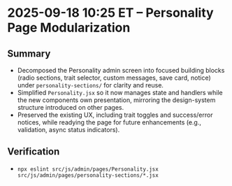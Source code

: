 # 2025-09-18 10:25 ET – Personality Page Modularization

## Summary
- Decomposed the Personality admin screen into focused building blocks (radio sections, trait selector, custom messages, save card, notice) under `personality-sections/` for clarity and reuse.
- Simplified `Personality.jsx` so it now manages state and handlers while the new components own presentation, mirroring the design-system structure introduced on other pages.
- Preserved the existing UX, including trait toggles and success/error notices, while readying the page for future enhancements (e.g., validation, async status indicators).

## Verification
- `npx eslint src/js/admin/pages/Personality.jsx src/js/admin/pages/personality-sections/*.jsx`
